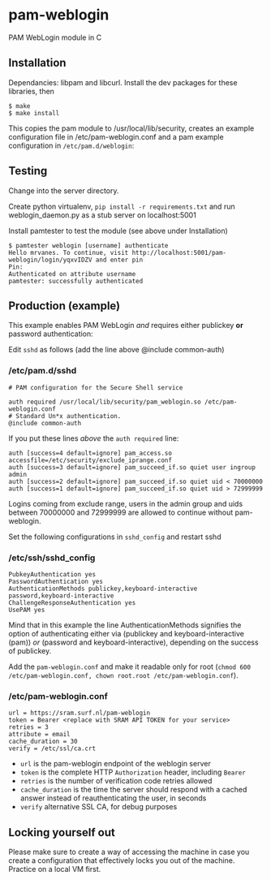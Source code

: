# pam-weblogin
PAM WebLogin module in C

## Installation
Dependancies: libpam and libcurl. Install the dev packages for these libraries, then

```
$ make
$ make install
```
This copies the pam module to /usr/local/lib/security, creates an example configuration file in /etc/pam-weblogin.conf and a pam example configuration in ```/etc/pam.d/weblogin```:

## Testing
Change into the server directory.

Create python virtualenv, ```pip install -r requirements.txt``` and run weblogin_daemon.py as a stub server on localhost:5001

Install pamtester to test the module (see above under Installation)
```
$ pamtester weblogin [username] authenticate
Hello mrvanes. To continue, visit http://localhost:5001/pam-weblogin/login/yqxvIDZV and enter pin
Pin:
Authenticated on attribute username
pamtester: successfully authenticated
```

## Production (example)
This example enables PAM WebLogin *and* requires either publickey **or** password authentication:

Edit `sshd` as follows (add the line above @include common-auth)
### /etc/pam.d/sshd
```
# PAM configuration for the Secure Shell service

auth required /usr/local/lib/security/pam_weblogin.so /etc/pam-weblogin.conf
# Standard Un*x authentication.
@include common-auth
```

If you put these lines *above* the `auth required` line:
```
auth [success=4 default=ignore] pam_access.so accessfile=/etc/security/exclude_iprange.conf
auth [success=3 default=ignore] pam_succeed_if.so quiet user ingroup admin
auth [success=2 default=ignore] pam_succeed_if.so quiet uid < 70000000
auth [success=1 default=ignore] pam_succeed_if.so quiet uid > 72999999
```
Logins coming from exclude range, users in the admin group and uids between 70000000 and 72999999 are allowed to continue without pam-weblogin.

Set the following configurations in `sshd_config` and restart sshd
### /etc/ssh/sshd_config
```
PubkeyAuthentication yes
PasswordAuthentication yes
AuthenticationMethods publickey,keyboard-interactive password,keyboard-interactive
ChallengeResponseAuthentication yes
UsePAM yes
```

Mind that in this example the line AuthenticationMethods signifies the option of authenticating either via (publickey and keyboard-interactive (pam)) *or* (password and keyboard-interactive), depending on the success of publickey.

Add the `pam-weblogin.conf` and make it readable only for root (`chmod 600 /etc/pam-weblogin.conf, chown root.root /etc/pam-weblogin.conf`).
### /etc/pam-weblogin.conf
```
url = https://sram.surf.nl/pam-weblogin
token = Bearer <replace with SRAM API TOKEN for your service>
retries = 3
attribute = email
cache_duration = 30
verify = /etc/ssl/ca.crt
```
- `url` is the pam-weblogin endpoint of the weblogin server
- `token` is the complete HTTP `Authorization` header, including `Bearer`
- `retries` is the number of verification code retries allowed
- `cache_duration` is the time the server should respond with a cached answer instead of reauthenticating the user, in seconds
- `verify` alternative SSL CA, for debug purposes

## Locking yourself out
Please make sure to create a way of accessing the machine in case you create a configuration that effectively locks you out of the machine. Practice on a local VM first.
